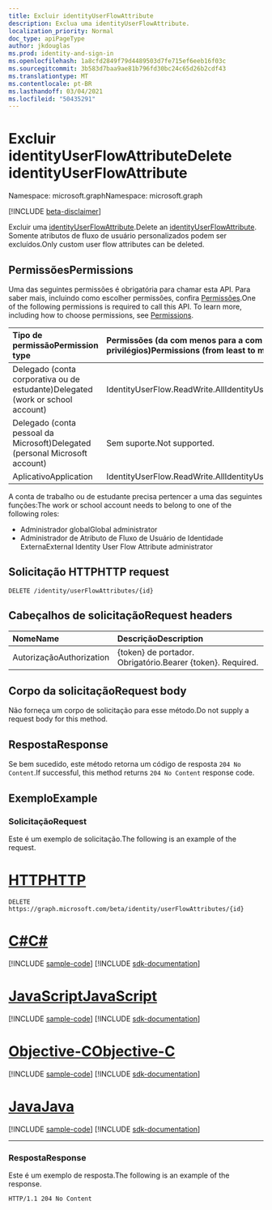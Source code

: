 ```yaml
---
title: Excluir identityUserFlowAttribute
description: Exclua uma identityUserFlowAttribute.
localization_priority: Normal
doc_type: apiPageType
author: jkdouglas
ms.prod: identity-and-sign-in
ms.openlocfilehash: 1a8cfd2849f79d4489503d7fe715ef6eeb16f03c
ms.sourcegitcommit: 3b583d7baa9ae81b796fd30bc24c65d26b2cdf43
ms.translationtype: MT
ms.contentlocale: pt-BR
ms.lasthandoff: 03/04/2021
ms.locfileid: "50435291"
---
```

# <a name="delete-identityuserflowattribute"></a><span data-ttu-id="75435-103">Excluir identityUserFlowAttribute</span><span class="sxs-lookup"><span data-stu-id="75435-103">Delete identityUserFlowAttribute</span></span>

<span data-ttu-id="75435-104">Namespace: microsoft.graph</span><span class="sxs-lookup"><span data-stu-id="75435-104">Namespace: microsoft.graph</span></span>

[!INCLUDE [beta-disclaimer](../../includes/beta-disclaimer.md)]

<span data-ttu-id="75435-105">Excluir uma [identityUserFlowAttribute](../resources/identityuserflowattribute.md).</span><span class="sxs-lookup"><span data-stu-id="75435-105">Delete an [identityUserFlowAttribute](../resources/identityuserflowattribute.md).</span></span> <span data-ttu-id="75435-106">Somente atributos de fluxo de usuário personalizados podem ser excluídos.</span><span class="sxs-lookup"><span data-stu-id="75435-106">Only custom user flow attributes can be deleted.</span></span>

## <a name="permissions"></a><span data-ttu-id="75435-107">Permissões</span><span class="sxs-lookup"><span data-stu-id="75435-107">Permissions</span></span>

<span data-ttu-id="75435-p102">Uma das seguintes permissões é obrigatória para chamar esta API. Para saber mais, incluindo como escolher permissões, confira [Permissões](/graph/permissions-reference).</span><span class="sxs-lookup"><span data-stu-id="75435-p102">One of the following permissions is required to call this API. To learn more, including how to choose permissions, see [Permissions](/graph/permissions-reference).</span></span>

|<span data-ttu-id="75435-110">Tipo de permissão</span><span class="sxs-lookup"><span data-stu-id="75435-110">Permission type</span></span>      | <span data-ttu-id="75435-111">Permissões (da com menos para a com mais privilégios)</span><span class="sxs-lookup"><span data-stu-id="75435-111">Permissions (from least to most privileged)</span></span>              |
|:--------------------|:---------------------------------------------------------|
|<span data-ttu-id="75435-112">Delegado (conta corporativa ou de estudante)</span><span class="sxs-lookup"><span data-stu-id="75435-112">Delegated (work or school account)</span></span>|<span data-ttu-id="75435-113">IdentityUserFlow.ReadWrite.All</span><span class="sxs-lookup"><span data-stu-id="75435-113">IdentityUserFlow.ReadWrite.All</span></span>|
|<span data-ttu-id="75435-114">Delegado (conta pessoal da Microsoft)</span><span class="sxs-lookup"><span data-stu-id="75435-114">Delegated (personal Microsoft account)</span></span>| <span data-ttu-id="75435-115">Sem suporte.</span><span class="sxs-lookup"><span data-stu-id="75435-115">Not supported.</span></span>|
|<span data-ttu-id="75435-116">Aplicativo</span><span class="sxs-lookup"><span data-stu-id="75435-116">Application</span></span>|<span data-ttu-id="75435-117">IdentityUserFlow.ReadWrite.All</span><span class="sxs-lookup"><span data-stu-id="75435-117">IdentityUserFlow.ReadWrite.All</span></span>|

<span data-ttu-id="75435-118">A conta de trabalho ou de estudante precisa pertencer a uma das seguintes funções:</span><span class="sxs-lookup"><span data-stu-id="75435-118">The work or school account needs to belong to one of the following roles:</span></span>

* <span data-ttu-id="75435-119">Administrador global</span><span class="sxs-lookup"><span data-stu-id="75435-119">Global administrator</span></span>
* <span data-ttu-id="75435-120">Administrador de Atributo de Fluxo de Usuário de Identidade Externa</span><span class="sxs-lookup"><span data-stu-id="75435-120">External Identity User Flow Attribute administrator</span></span>

## <a name="http-request"></a><span data-ttu-id="75435-121">Solicitação HTTP</span><span class="sxs-lookup"><span data-stu-id="75435-121">HTTP request</span></span>

<!-- { "blockType": "ignored" } -->
```http
DELETE /identity/userFlowAttributes/{id}
```

## <a name="request-headers"></a><span data-ttu-id="75435-122">Cabeçalhos de solicitação</span><span class="sxs-lookup"><span data-stu-id="75435-122">Request headers</span></span>

|<span data-ttu-id="75435-123">Nome</span><span class="sxs-lookup"><span data-stu-id="75435-123">Name</span></span>|<span data-ttu-id="75435-124">Descrição</span><span class="sxs-lookup"><span data-stu-id="75435-124">Description</span></span>|
|:---------------|:----------|
|<span data-ttu-id="75435-125">Autorização</span><span class="sxs-lookup"><span data-stu-id="75435-125">Authorization</span></span>|<span data-ttu-id="75435-p103">{token} de portador. Obrigatório.</span><span class="sxs-lookup"><span data-stu-id="75435-p103">Bearer {token}. Required.</span></span>|

## <a name="request-body"></a><span data-ttu-id="75435-128">Corpo da solicitação</span><span class="sxs-lookup"><span data-stu-id="75435-128">Request body</span></span>

<span data-ttu-id="75435-129">Não forneça um corpo de solicitação para esse método.</span><span class="sxs-lookup"><span data-stu-id="75435-129">Do not supply a request body for this method.</span></span>

## <a name="response"></a><span data-ttu-id="75435-130">Resposta</span><span class="sxs-lookup"><span data-stu-id="75435-130">Response</span></span>

<span data-ttu-id="75435-131">Se bem sucedido, este método retorna um código de resposta `204 No Content`.</span><span class="sxs-lookup"><span data-stu-id="75435-131">If successful, this method returns `204 No Content` response code.</span></span>

## <a name="example"></a><span data-ttu-id="75435-132">Exemplo</span><span class="sxs-lookup"><span data-stu-id="75435-132">Example</span></span>

### <a name="request"></a><span data-ttu-id="75435-133">Solicitação</span><span class="sxs-lookup"><span data-stu-id="75435-133">Request</span></span>

<span data-ttu-id="75435-134">Este é um exemplo de solicitação.</span><span class="sxs-lookup"><span data-stu-id="75435-134">The following is an example of the request.</span></span>


# <a name="http"></a>[<span data-ttu-id="75435-135">HTTP</span><span class="sxs-lookup"><span data-stu-id="75435-135">HTTP</span></span>](#tab/http)
<!-- {
  "blockType": "request",
  "name": "delete_userFlowAttributes"
}
-->

``` http
DELETE https://graph.microsoft.com/beta/identity/userFlowAttributes/{id}
```
# <a name="c"></a>[<span data-ttu-id="75435-136">C#</span><span class="sxs-lookup"><span data-stu-id="75435-136">C#</span></span>](#tab/csharp)
[!INCLUDE [sample-code](../includes/snippets/csharp/delete-userflowattributes-csharp-snippets.md)]
[!INCLUDE [sdk-documentation](../includes/snippets/snippets-sdk-documentation-link.md)]

# <a name="javascript"></a>[<span data-ttu-id="75435-137">JavaScript</span><span class="sxs-lookup"><span data-stu-id="75435-137">JavaScript</span></span>](#tab/javascript)
[!INCLUDE [sample-code](../includes/snippets/javascript/delete-userflowattributes-javascript-snippets.md)]
[!INCLUDE [sdk-documentation](../includes/snippets/snippets-sdk-documentation-link.md)]

# <a name="objective-c"></a>[<span data-ttu-id="75435-138">Objective-C</span><span class="sxs-lookup"><span data-stu-id="75435-138">Objective-C</span></span>](#tab/objc)
[!INCLUDE [sample-code](../includes/snippets/objc/delete-userflowattributes-objc-snippets.md)]
[!INCLUDE [sdk-documentation](../includes/snippets/snippets-sdk-documentation-link.md)]

# <a name="java"></a>[<span data-ttu-id="75435-139">Java</span><span class="sxs-lookup"><span data-stu-id="75435-139">Java</span></span>](#tab/java)
[!INCLUDE [sample-code](../includes/snippets/java/delete-userflowattributes-java-snippets.md)]
[!INCLUDE [sdk-documentation](../includes/snippets/snippets-sdk-documentation-link.md)]

---


### <a name="response"></a><span data-ttu-id="75435-140">Resposta</span><span class="sxs-lookup"><span data-stu-id="75435-140">Response</span></span>

<span data-ttu-id="75435-141">Este é um exemplo de resposta.</span><span class="sxs-lookup"><span data-stu-id="75435-141">The following is an example of the response.</span></span>

<!-- {
  "blockType": "response",
  "truncated": true
}
-->

``` http
HTTP/1.1 204 No Content
```
